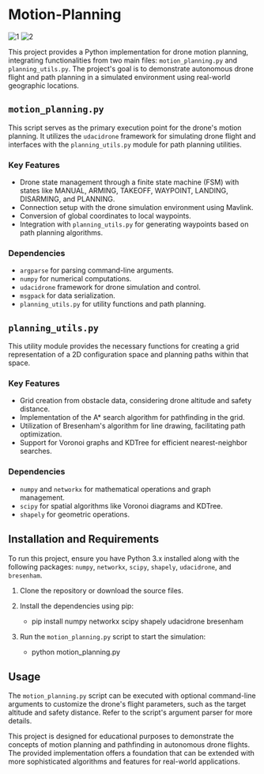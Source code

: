 # Motion-Planning

![1](1.gif) ![2](2.gif)   

This project provides a Python implementation for drone motion planning, integrating functionalities from two main files: `motion_planning.py` and `planning_utils.py`. The project's goal is to demonstrate autonomous drone flight and path planning in a simulated environment using real-world geographic locations.

## `motion_planning.py`

This script serves as the primary execution point for the drone's motion planning. It utilizes the `udacidrone` framework for simulating drone flight and interfaces with the `planning_utils.py` module for path planning utilities.

### Key Features
- Drone state management through a finite state machine (FSM) with states like MANUAL, ARMING, TAKEOFF, WAYPOINT, LANDING, DISARMING, and PLANNING.
- Connection setup with the drone simulation environment using Mavlink.
- Conversion of global coordinates to local waypoints.
- Integration with `planning_utils.py` for generating waypoints based on path planning algorithms.

### Dependencies
- `argparse` for parsing command-line arguments.
- `numpy` for numerical computations.
- `udacidrone` framework for drone simulation and control.
- `msgpack` for data serialization.
- `planning_utils.py` for utility functions and path planning.

## `planning_utils.py`

This utility module provides the necessary functions for creating a grid representation of a 2D configuration space and planning paths within that space.

### Key Features
- Grid creation from obstacle data, considering drone altitude and safety distance.
- Implementation of the A* search algorithm for pathfinding in the grid.
- Utilization of Bresenham's algorithm for line drawing, facilitating path optimization.
- Support for Voronoi graphs and KDTree for efficient nearest-neighbor searches.

### Dependencies
- `numpy` and `networkx` for mathematical operations and graph management.
- `scipy` for spatial algorithms like Voronoi diagrams and KDTree.
- `shapely` for geometric operations.

## Installation and Requirements

To run this project, ensure you have Python 3.x installed along with the following packages: `numpy`, `networkx`, `scipy`, `shapely`, `udacidrone`, and `bresenham`.

1. Clone the repository or download the source files.
2. Install the dependencies using pip:
    - pip install numpy networkx scipy shapely udacidrone bresenham

3. Run the `motion_planning.py` script to start the simulation:
    - python motion_planning.py


## Usage

The `motion_planning.py` script can be executed with optional command-line arguments to customize the drone's flight parameters, such as the target altitude and safety distance. Refer to the script's argument parser for more details.

This project is designed for educational purposes to demonstrate the concepts of motion planning and pathfinding in autonomous drone flights. The provided implementation offers a foundation that can be extended with more sophisticated algorithms and features for real-world applications.


